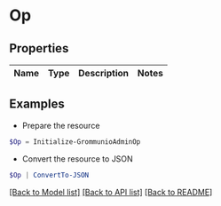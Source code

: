 # Op
## Properties

Name | Type | Description | Notes
------------ | ------------- | ------------- | -------------

## Examples

- Prepare the resource
```powershell
$Op = Initialize-GrommunioAdminOp 
```

- Convert the resource to JSON
```powershell
$Op | ConvertTo-JSON
```

[[Back to Model list]](../README.md#documentation-for-models) [[Back to API list]](../README.md#documentation-for-api-endpoints) [[Back to README]](../README.md)

